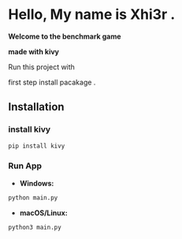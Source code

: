 # Hello, My name is Xhi3r .

**Welcome to the benchmark game**

**made with kivy**

Run this project with

first step install pacakage .



## Installation

  ### install kivy

  ``` bash
  pip install kivy
  ```

  ### Run App

   - **Windows:**

  ``` bash
  python main.py
  ```

  - **macOS/Linux:**

  ``` bash
  python3 main.py
  ```
